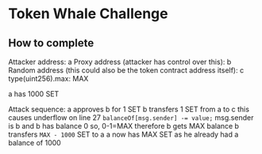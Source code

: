 # Token Whale Challenge

## How to complete

Attacker address: a
Proxy address (attacker has control over this): b
Random address (this could also be the token contract address itself): c
type(uint256).max: MAX

a has 1000 SET

Attack sequence:
a approves b for 1 SET
b transfers 1 SET from a to c
    this causes underflow on line 27
    `balanceOf[msg.sender] -= value;`
    msg.sender is b and b has balance 0
    so, 0-1=MAX
    therefore b gets MAX balance
b transfers `MAX - 1000` SET to a
    a now has MAX SET as he already had a balance of 1000

